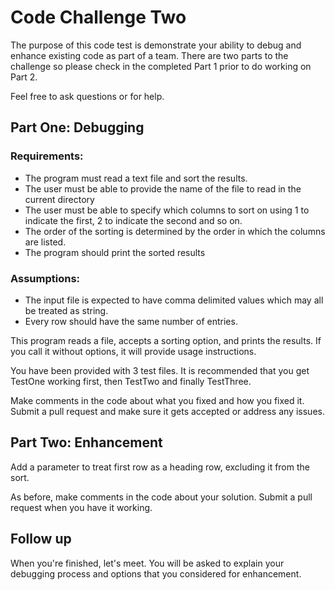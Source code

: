 # Code Challenge Two

The purpose of this code test is demonstrate your ability to debug and enhance
existing code as part of a team.
There are two parts to the challenge so please
check in the completed Part 1 prior to do working on Part 2.

Feel free to ask questions or for help.

## Part One: Debugging

### Requirements:
- The program must read a text file and sort the results.
- The user must be able to provide the name of the file to read in the current directory
- The user must be able to specify which columns to sort on using 1 to indicate the first, 2 to indicate the second and so on.
- The order of the sorting is determined by the order in which the columns are listed.
- The program should print the sorted results

### Assumptions:
- The input file is expected to have comma delimited values which may all be treated as string.
- Every row should have the same number of entries.

This program reads a file, accepts a sorting option, and prints the results.
If you call it without options, it will provide usage instructions.

You have been provided with 3 test files. It is recommended that you get TestOne
working first, then TestTwo and finally TestThree.

Make comments in the code about what you fixed and how you fixed it.
Submit a pull request and make sure it gets accepted or address any issues.

## Part Two: Enhancement

Add a parameter to treat first row as a heading row, excluding it from the sort.

As before, make comments in the code about your solution.
Submit a pull request when you have it working.

## Follow up

When you're finished, let's meet. You will be asked to explain your debugging process
and options that you considered for enhancement.
